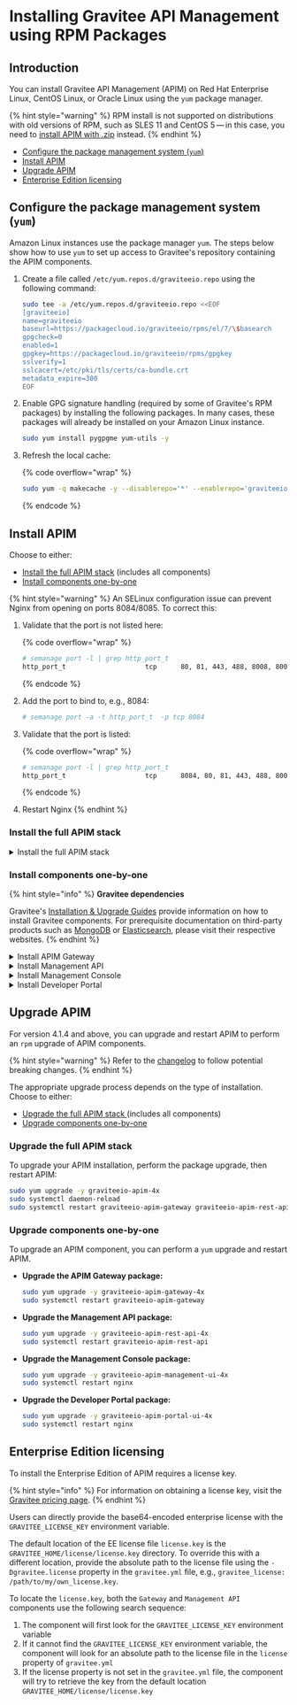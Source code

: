 # Installing Gravitee API Management using RPM Packages

## Introduction

You can install Gravitee API Management (APIM) on Red Hat Enterprise Linux, CentOS Linux, or Oracle Linux using the `yum` package manager.

{% hint style="warning" %}
RPM install is not supported on distributions with old versions of RPM, such as SLES 11 and CentOS 5 — in this case, you need to [install APIM with .zip](install-with-.zip.md) instead.
{% endhint %}

* [Configure the package management system (`yum`)](install-on-red-hat-and-centos.md#configure-the-package-management-system-yum)
* [Install APIM](install-on-red-hat-and-centos.md#install-apim)
* [Upgrade APIM](install-on-red-hat-and-centos.md#upgrade-apim)
* [Enterprise Edition licensing](install-on-red-hat-and-centos.md#enterprise-edition-licensing)

## Configure the package management system (`yum`)

Amazon Linux instances use the package manager `yum`. The steps below show how to use `yum` to set up access to Gravitee's repository containing the APIM components.

1.  Create a file called `/etc/yum.repos.d/graviteeio.repo` using the following command:

    ```sh
    sudo tee -a /etc/yum.repos.d/graviteeio.repo <<EOF
    [graviteeio]
    name=graviteeio
    baseurl=https://packagecloud.io/graviteeio/rpms/el/7/\$basearch
    gpgcheck=0
    enabled=1
    gpgkey=https://packagecloud.io/graviteeio/rpms/gpgkey
    sslverify=1
    sslcacert=/etc/pki/tls/certs/ca-bundle.crt
    metadata_expire=300
    EOF
    ```
2.  Enable GPG signature handling (required by some of Gravitee's RPM packages) by installing the following packages. In many cases, these packages will already be installed on your Amazon Linux instance.

    ```sh
    sudo yum install pygpgme yum-utils -y
    ```
3.  Refresh the local cache:

    {% code overflow="wrap" %}
    ```sh
    sudo yum -q makecache -y --disablerepo='*' --enablerepo='graviteeio'
    ```
    {% endcode %}

## Install APIM

Choose to either:

* [Install the full APIM stack](install-on-red-hat-and-centos.md#install-the-full-apim-stack) (includes all components)
* [Install components one-by-one](install-on-red-hat-and-centos.md#install-the-components-one-by-one)

{% hint style="warning" %}
An SELinux configuration issue can prevent Nginx from opening on ports 8084/8085. To correct this:

1.  Validate that the port is not listed here:&#x20;

    {% code overflow="wrap" %}
    ```sh
    # semanage port -l | grep http_port_t
    http_port_t                    tcp      80, 81, 443, 488, 8008, 8009, 8443, 9000
    ```
    {% endcode %}
2.  Add the port to bind to, e.g., 8084:

    ```sh
    # semanage port -a -t http_port_t  -p tcp 8084
    ```
3.  Validate that the port is listed:&#x20;

    {% code overflow="wrap" %}
    ```sh
    # semanage port -l | grep http_port_t
    http_port_t                    tcp      8084, 80, 81, 443, 488, 8008, 8009, 8443, 9000
    ```
    {% endcode %}
4. Restart Nginx
{% endhint %}

### Install the full APIM stack

<details>

<summary>Install the full APIM stack</summary>

### Prerequisites

Before you install the full APIM stack, you must complete the following configuration.

1. Ensure you have configured your package management system, as described in [Configure the package management system (yum)](install-on-red-hat-and-centos.md#configure-the-package-management-system-yum)
2.  Install Nginx by running the following commands:

    ```sh
    sudo yum install epel-release
    sudo yum install nginx
    ```

### Install the APIM stack without dependencies

To install the APIM package only, run the following command:

```sh
sudo yum install graviteeio-apim-4x
```

### Install the APIM stack with dependencies

The following command installs both the APIM package and third-party repositories:

```sh
curl -L https://bit.ly/install-apim-4x | bash
```

### Run APIM with `systemd`

To start up the APIM components, run the following commands:

```sh
sudo systemctl daemon-reload
sudo systemctl start graviteeio-apim-gateway graviteeio-apim-rest-api
sudo systemctl restart nginx
```

### Check the APIM components are running

When all components are started, you can run a quick test by checking these URLs:

* **APIM Gateway:** `http://localhost:8082/`
* **APIM API:** `http://localhost:8083/management/organizations/DEFAULT/environments/DEFAULT/apis`
* **APIM Management:** `http://localhost:8084/`
* **APIM Portal:** `http://localhost:8085/`

</details>

### Install components one-by-one

{% hint style="info" %}
**Gravitee dependencies**

Gravitee's [Installation & Upgrade Guides](../) provide information on how to install Gravitee components. For prerequisite documentation on third-party products such as [MongoDB](https://www.mongodb.com/docs/v7.0/tutorial/install-mongodb-on-red-hat/) or [Elasticsearch](https://www.elastic.co/guide/en/elasticsearch/reference/8.11/rpm.html), please visit their respective websites.
{% endhint %}

<details>

<summary>Install APIM Gateway</summary>

### Prerequisites

The following steps assume you have configured your package management system as described in [Configure the package management system (yum).](install-on-red-hat-and-centos.md#configure-the-package-management-system-yum)

### Install the APIM Gateway package

To install the last stable version of the Gravitee API Management (APIM) Gateway, run the following command:

```sh
sudo yum install -y graviteeio-apim-gateway-4x
```

### Run APIM Gateway

These steps assume that you are using the default settings.

To configure APIM Gateway to start automatically when the system boots up, run the following commands:

```sh
sudo systemctl daemon-reload
sudo systemctl enable graviteeio-apim-gateway
```

To start and stop APIM Gateway, run the following commands:

```sh
sudo systemctl start graviteeio-apim-gateway
sudo systemctl stop graviteeio-apim-gateway
```

These commands provide no feedback as to whether APIM Gateway started successfully. This information is written to the log files located in `/opt/graviteeio/apim/gateway/logs/`.

### View the logs

When `systemd` logging is enabled, the logging information is available using the `journalctl` commands.

To tail the journal, run the following command:

```sh
sudo journalctl -f
```

To list journal entries for the APIM Gateway service, run the following command:

```sh
sudo journalctl --unit graviteeio-apim-gateway
```

To list journal entries for the APIM Gateway service starting from a given time, run the following command:

```sh
sudo journalctl --unit graviteeio-apim-gateway --since  "2020-01-30 12:13:14"
```

</details>

<details>

<summary>Install Management API</summary>

### Prerequisites

The following steps assume you have configured your package management system as described in [Configure the package management system (yum).](install-on-red-hat-and-centos.md#configure-the-package-management-system-yum)

### Install the Management API package

To install the last stable version of the management API, run the following command:

```sh
sudo yum install -y graviteeio-apim-rest-api-4x
```

### Run the management API

These steps assume that you are using the default settings.

To configure the Management API to start automatically when the system boots up, run the following commands:

```sh
$ sudo systemctl daemon-reload
$ sudo systemctl enable graviteeio-apim-rest-api
```

To start and stop the management API, run the following commands:

```sh
$ sudo systemctl start graviteeio-apim-rest-api
$ sudo systemctl stop graviteeio-apim-rest-api
```

These commands provide no feedback as to whether the Management API started successfully. This information is written to the log files located in `/opt/graviteeio/apim/rest-api/logs/`.

### View the logs

When `systemd` logging is enabled, the logging information is available using the `journalctl` commands.

To tail the journal, run the following command:

```sh
sudo journalctl -f
```

To list journal entries for the Management API service, run the following command:

```sh
sudo journalctl --unit graviteeio-apim-rest-api
```

To list journal entries for the Management API service starting from a given time, run the following command:

```sh
sudo journalctl --unit graviteeio-apim-rest-api --since  "2020-01-30 12:13:14"
```

</details>

<details>

<summary>Install Management Console</summary>

### Prerequisites

Before you install the Management Console, you must complete the following configuration.

1. Ensure you have configured your package management system, as described in [Configure the package management system (yum).](install-on-red-hat-and-centos.md#configure-the-package-management-system-yum)
2. [Install and run the Management API.](install-on-red-hat-and-centos.md#install-management-api)
3. Install Nginx by running the following commands:

```sh
$ sudo yum install epel-release
$ sudo yum install nginx
```

### Install the Management Console package

To install the last stable version of the Management Console, run the following command:

```sh
$ sudo yum install -y graviteeio-apim-management-ui-4x
```

### Run the Management Console

The Management Console is based on Nginx.

To configure the Management Console to start automatically when the system boots up, run the following commands:

```sh
$ sudo systemctl daemon-reload
$ sudo systemctl enable nginx
```

To start and stop Nginx, run the following commands:

```sh
$ sudo systemctl start nginx
$ sudo systemctl stop nginx
```

### View the logs

When `systemd` logging is enabled, the logging information is available using the `journalctl` commands.

To tail the journal, run the following command:

```sh
sudo journalctl -f
```

To list journal entries for the Nginx service, run the following command:

```sh
sudo journalctl --unit nginx
```

To list journal entries for the Nginx service starting from a given time, run the following command:

```sh
sudo journalctl --unit nginx --since  "2020-01-30 12:13:14"
```

</details>

<details>

<summary>Install Developer Portal</summary>

### Prerequisites

Before you install the Developer Portal, you must complete the following configuration.

1. Ensure you have configured your package management system, as described in [Configure the package management system (yum).](install-on-red-hat-and-centos.md#configure-the-package-management-system-yum)
2. [Install and run the Management API.](install-on-red-hat-and-centos.md#install-management-api)
3. Install Nginx by running the following commands:

```sh
$ sudo yum install epel-release
$ sudo yum install nginx
```

### Install the Developer Portal package

To install the last stable version of The Developer Portal , run the following command:

```sh
sudo yum install -y graviteeio-apim-portal-ui-4x
```

### Run the Developer Portal

The Developer Portal is based on Nginx.

To configure the Developer Portal to start automatically when the system boots up, run the following commands:

```sh
$ sudo systemctl daemon-reload
$ sudo systemctl enable nginx
```

To start and stop Nginx, run the following commands:

```sh
$ sudo systemctl start nginx
$ sudo systemctl stop nginx
```

### View the logs

When `systemd` logging is enabled, the logging information is available using the `journalctl` commands.

To tail the journal, run the following command:

```sh
sudo journalctl -f
```

To list journal entries for the Nginx service, run the following command:

```sh
sudo journalctl --unit nginx
```

To list journal entries for the Nginx service starting from a given time, run the following command:

```sh
sudo journalctl --unit nginx --since  "2020-01-30 12:13:14"
```

</details>

## Upgrade APIM

For version 4.1.4 and above, you can upgrade and restart APIM to perform an `rpm` upgrade of APIM components.

{% hint style="warning" %}
Refer to the [changelog](../../../overview/changelog/apim-4.3.x.md) to follow potential breaking changes.
{% endhint %}

The appropriate upgrade process depends on the type of installation. Choose to either:

* [Upgrade the full APIM stack ](install-on-red-hat-and-centos.md#upgrade-the-full-apim-stack)(includes all components)
* [Upgrade components one-by-one](install-on-red-hat-and-centos.md#upgrade-components-one-by-one)

### Upgrade the full APIM stack

To upgrade your APIM installation, perform the package upgrade, then restart APIM:

```sh
sudo yum upgrade -y graviteeio-apim-4x
sudo systemctl daemon-reload
sudo systemctl restart graviteeio-apim-gateway graviteeio-apim-rest-api nginx
```

### Upgrade components one-by-one

To upgrade an APIM component, you can perform a `yum` upgrade and restart APIM.

*   **Upgrade the APIM Gateway package:**

    ```sh
    sudo yum upgrade -y graviteeio-apim-gateway-4x
    sudo systemctl restart graviteeio-apim-gateway
    ```
*   **Upgrade the Management API package:**

    ```sh
    sudo yum upgrade -y graviteeio-apim-rest-api-4x
    sudo systemctl restart graviteeio-apim-rest-api
    ```
*   **Upgrade the Management Console package:**

    ```sh
    sudo yum upgrade -y graviteeio-apim-management-ui-4x
    sudo systemctl restart nginx
    ```
*   **Upgrade the Developer Portal package:**

    ```sh
    sudo yum upgrade -y graviteeio-apim-portal-ui-4x
    sudo systemctl restart nginx
    ```

## Enterprise Edition licensing

To install the Enterprise Edition of APIM requires a license key.&#x20;

{% hint style="info" %}
For information on obtaining a license key, visit the [Gravitee pricing page](https://www.gravitee.io/pricing).&#x20;
{% endhint %}

Users can directly provide the base64-encoded enterprise license with the `GRAVITEE_LICENSE_KEY` environment variable.&#x20;

The default location of the EE license file `license.key` is the `GRAVITEE_HOME/license/license.key` directory. To override this with a different location, provide the absolute path to the license file using the  `-Dgravitee.license` property in the `gravitee.yml` file, e.g., `gravitee_license: /path/to/my/own_license.key`.

To locate the `license.key`, both the `Gateway` and `Management API` components use the following search sequence:

1. The component will first look for the `GRAVITEE_LICENSE_KEY` environment variable
2. If it cannot find the `GRAVITEE_LICENSE_KEY` environment variable, the component will look for an absolute path to the license file in the `license` property of `gravitee.yml`
3. If the license property is not set in the `gravitee.yml` file, the component will try to retrieve the key from the default location `GRAVITEE_HOME/license/license.key`
